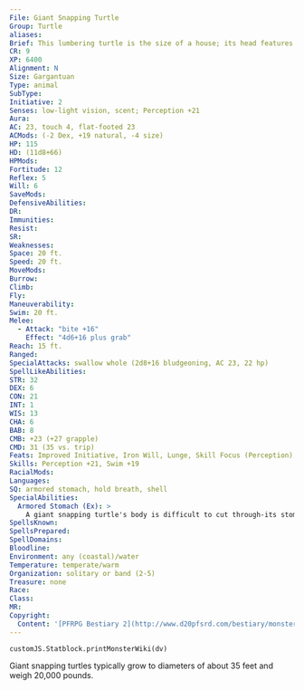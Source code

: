 ```yaml
---
File: Giant Snapping Turtle
Group: Turtle
aliases: 
Brief: This lumbering turtle is the size of a house; its head features powerful, razor-sharp beak.
CR: 9
XP: 6400
Alignment: N
Size: Gargantuan
Type: animal
SubType: 
Initiative: 2
Senses: low-light vision, scent; Perception +21
Aura: 
AC: 23, touch 4, flat-footed 23
ACMods: (-2 Dex, +19 natural, -4 size)
HP: 115
HD: (11d8+66)
HPMods: 
Fortitude: 12
Reflex: 5
Will: 6
SaveMods: 
DefensiveAbilities: 
DR: 
Immunities: 
Resist: 
SR: 
Weaknesses: 
Space: 20 ft.
Speed: 20 ft.
MoveMods: 
Burrow: 
Climb: 
Fly: 
Maneuverability: 
Swim: 20 ft.
Melee: 
  - Attack: "bite +16"
    Effect: "4d6+16 plus grab"
Reach: 15 ft.
Ranged: 
SpecialAttacks: swallow whole (2d8+16 bludgeoning, AC 23, 22 hp)
SpellLikeAbilities: 
STR: 32
DEX: 6
CON: 21
INT: 1
WIS: 13
CHA: 6
BAB: 8
CMB: +23 (+27 grapple)
CMD: 31 (35 vs. trip)
Feats: Improved Initiative, Iron Will, Lunge, Skill Focus (Perception), Toughness, Weapon Focus (bite)
Skills: Perception +21, Swim +19
RacialMods: 
Languages: 
SQ: armored stomach, hold breath, shell
SpecialAbilities:
  Armored Stomach (Ex): >
    A giant snapping turtle's body is difficult to cut through-its stomach gains a +4 bonus to its AC and has double the normal hit points when determining the success of a creature attempting to cut its way free.
SpellsKnown: 
SpellsPrepared: 
SpellDomains: 
Bloodline: 
Environment: any (coastal)/water
Temperature: temperate/warm
Organization: solitary or band (2-5)
Treasure: none
Race: 
Class: 
MR: 
Copyright:
  Content: '[PFRPG Bestiary 2](http://www.d20pfsrd.com/bestiary/monster-listings/animals/reptiles/snapping-turtle/turtle-giant-snapping)'
---
```

```dataviewjs
customJS.Statblock.printMonsterWiki(dv)
```
Giant snapping turtles typically grow to diameters of about 35 feet and weigh 20,000 pounds.
